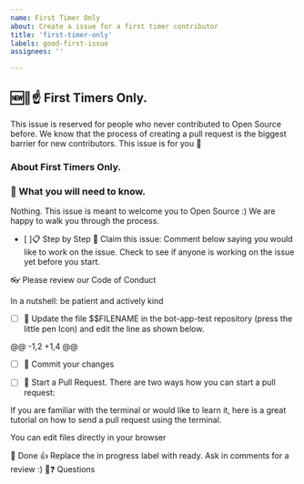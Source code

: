 ```yaml
---
name: First Timer Only
about: Create a issue for a first timer contributor
title: 'first-timer-only'
labels: good-first-issue
assignees: ''

---
```


## 🆕🐥☝ First Timers Only. 
This issue is reserved for people who never contributed to Open Source before. We know that the process of creating a pull request is the biggest barrier for new contributors. This issue is for you 💝

### About First Timers Only.

 ### 🤔 What you will need to know.
Nothing. This issue is meant to welcome you to Open Source :) We are happy to walk you through the process.

- [ ]📋 Step by Step
 🙋 Claim this issue: Comment below saying you would like to work on the issue. Check to see if anyone is working on the issue yet before you start.


 👓 Please review our Code of Conduct

In a nutshell: be patient and actively kind


 - [ ] 📝 Update the file $$FILENAME  in the bot-app-test repository (press the little pen Icon) and edit the line as shown below.

@@ -1,2 +1,4 @@
 
- [ ] 💾 Commit your changes

 - [ ] 🔀 Start a Pull Request. There are two ways how you can start a pull request:

If you are familiar with the terminal or would like to learn it, here is a great tutorial on how to send a pull request using the terminal.

You can edit files directly in your browser

 🏁 Done 👍 Replace the in progress label with ready. Ask in comments for a review :)
🤔❓ Questions
